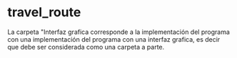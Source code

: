 # travel_route

La carpeta "Interfaz grafica corresponde a la implementación del programa con una implementación del programa con una interfaz grafica, es decir que debe ser considerada como una carpeta a parte.
